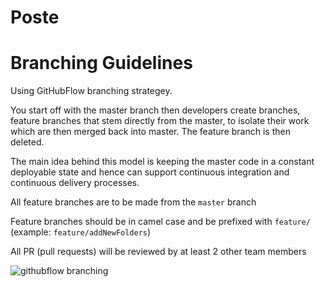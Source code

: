 # Poste

# Branching Guidelines

Using GitHubFlow branching strategey.

You start off with the master branch then developers create branches, feature branches that stem directly from the master, to isolate their work which are then merged back into master. The feature branch is then deleted.

The main idea behind this model is keeping the master code in a constant deployable state and hence can support continuous integration and continuous delivery processes.

All feature branches are to be made from the `master` branch

Feature branches should be in camel case and be prefixed with `feature/` (example: `feature/addNewFolders`)

All PR (pull requests) will be reviewed by at least 2 other team members

![githubflow branching](https://www.flagship.io/wp-content/uploads/github-flow-branching-model.jpeg)
